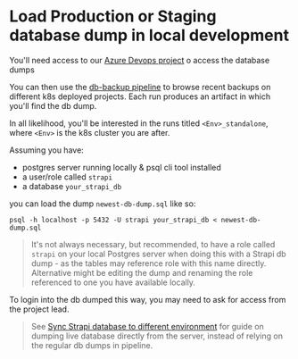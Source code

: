 # Load Production or Staging database dump in local development

You'll need access to our [Azure Devops project](https://dev.azure.com/bratislava-innovation/Inovacie) o access the database dumps

You can then use the [db-backup pipeline](https://dev.azure.com/bratislava-innovation/Inovacie/_build?definitionId=28) to browse recent backups on different k8s deployed projects. Each run produces an artifact in which you'll find the db dump.

In all likelihood, you'll be interested in the runs titled `<Env>_standalone`, where `<Env>` is the k8s cluster you are after.

Assuming you have:

- postgres server running locally & psql cli tool installed
- a user/role called `strapi`
- a database `your_strapi_db`

you can load the dump `newest-db-dump.sql` like so:

```
psql -h localhost -p 5432 -U strapi your_strapi_db < newest-db-dump.sql
```

> It's not always necessary, but recommended, to have a role called `strapi` on your local Postgres server when doing this with a Strapi db dump - as the tables may reference role with this name directly. Alternative might be editing the dump and renaming the role referenced to one you have available locally.

To login into the db dumped this way, you may need to ask for access from the project lead.

> See [Sync Strapi database to different environment](sync-strapi-db-to-different-env.md) for guide on dumping live database directly from the server, instead of relying on the regular db dumps in pipeline.

